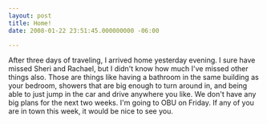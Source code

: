 ```yaml
---
layout: post
title: Home!
date: 2008-01-22 23:51:45.000000000 -06:00

---
```

<p>After three days of traveling, I arrived home yesterday evening. I sure have missed Sheri and Rachael, but I didn't know how much I've missed other things also. Those are things like having a bathroom in the same building as your bedroom, showers that are big enough to turn around in, and being able to just jump in the car and drive anywhere you like. We don't have any big plans for the next two weeks. I'm going to OBU on Friday. If any of you are in town this week, it would be nice to see you. </p>
